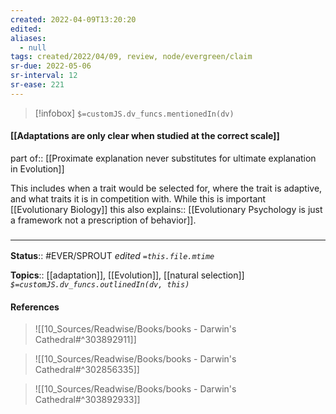 ```yaml
---
created: 2022-04-09T13:20:20 
edited: 
aliases:
  - null
tags: created/2022/04/09, review, node/evergreen/claim
sr-due: 2022-05-06
sr-interval: 12
sr-ease: 221
---
```

> [!infobox]
`$=customJS.dv_funcs.mentionedIn(dv)`

#### [[Adaptations are only clear when studied at the correct scale]]

part of:: [[Proximate explanation never substitutes for ultimate explanation in Evolution]]

This includes when a trait would be selected for,
where the trait is adaptive,
and what traits it is in competition with.
While this is important [[Evolutionary Biology]]
this also
explains:: [[Evolutionary Psychology is just a framework not a prescription of behavior]].

### <hr class="footnote"/>

**Status**:: #EVER/SPROUT
*edited `=this.file.mtime`*

**Topics**:: [[adaptation]], [[Evolution]], [[natural selection]]
*`$=customJS.dv_funcs.outlinedIn(dv, this)`*

#### References

> ![[10_Sources/Readwise/Books/books - Darwin's Cathedral#^303892911]]

> ![[10_Sources/Readwise/Books/books - Darwin's Cathedral#^302856335]]

> ![[10_Sources/Readwise/Books/books - Darwin's Cathedral#^303892933]]

